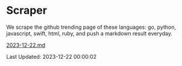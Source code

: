 # Scraper

We scrape the github trending page of these languages: go, python, javascript, swift, html, ruby, and push a markdown result everyday.

[2023-12-22.md](https://github.com/henson/Scraper/blob/master/2023-12-22.md)

Last Updated: 2023-12-22 00:00:02